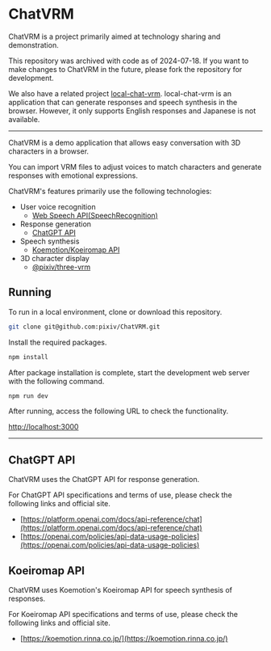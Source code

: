 # ChatVRM

ChatVRM is a project primarily aimed at technology sharing and demonstration.

This repository was archived with code as of 2024-07-18.
If you want to make changes to ChatVRM in the future, please fork the repository for development.

We also have a related project [local-chat-vrm](https://github.com/pixiv/local-chat-vrm).
local-chat-vrm is an application that can generate responses and speech synthesis in the browser. However, it only supports English responses and Japanese is not available.

---

ChatVRM is a demo application that allows easy conversation with 3D characters in a browser.

You can import VRM files to adjust voices to match characters and generate responses with emotional expressions.

ChatVRM's features primarily use the following technologies:

- User voice recognition
    - [Web Speech API(SpeechRecognition)](https://developer.mozilla.org/ja/docs/Web/API/SpeechRecognition)
- Response generation
    - [ChatGPT API](https://platform.openai.com/docs/api-reference/chat)
- Speech synthesis
    - [Koemotion/Koeiromap API](https://koemotion.rinna.co.jp/)
- 3D character display
    - [@pixiv/three-vrm](https://github.com/pixiv/three-vrm)

## Running
To run in a local environment, clone or download this repository.

```bash
git clone git@github.com:pixiv/ChatVRM.git
```

Install the required packages.
```bash
npm install
```

After package installation is complete, start the development web server with the following command.
```bash
npm run dev
```

After running, access the following URL to check the functionality.

[http://localhost:3000](http://localhost:3000) 


---

## ChatGPT API

ChatVRM uses the ChatGPT API for response generation.

For ChatGPT API specifications and terms of use, please check the following links and official site.

- [https://platform.openai.com/docs/api-reference/chat](https://platform.openai.com/docs/api-reference/chat)
- [https://openai.com/policies/api-data-usage-policies](https://openai.com/policies/api-data-usage-policies)


## Koeiromap API
ChatVRM uses Koemotion's Koeiromap API for speech synthesis of responses.

For Koeiromap API specifications and terms of use, please check the following links and official site.

- [https://koemotion.rinna.co.jp/](https://koemotion.rinna.co.jp/)
